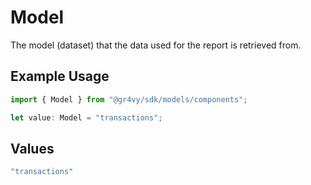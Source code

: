 # Model

The model (dataset) that the data used for the report is retrieved
from.

## Example Usage

```typescript
import { Model } from "@gr4vy/sdk/models/components";

let value: Model = "transactions";
```

## Values

```typescript
"transactions"
```